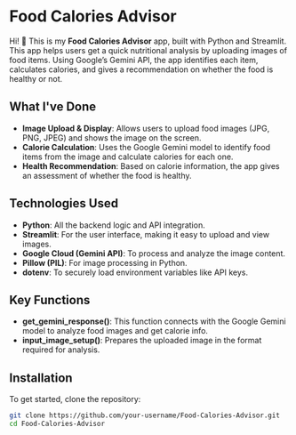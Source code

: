# Food Calories Advisor

Hi! 👋 This is my **Food Calories Advisor** app, built with Python and Streamlit. This app helps users get a quick nutritional analysis by uploading images of food items. Using Google’s Gemini API, the app identifies each item, calculates calories, and gives a recommendation on whether the food is healthy or not.

## What I've Done
- **Image Upload & Display**: Allows users to upload food images (JPG, PNG, JPEG) and shows the image on the screen.
- **Calorie Calculation**: Uses the Google Gemini model to identify food items from the image and calculate calories for each one.
- **Health Recommendation**: Based on calorie information, the app gives an assessment of whether the food is healthy.

## Technologies Used
- **Python**: All the backend logic and API integration.
- **Streamlit**: For the user interface, making it easy to upload and view images.
- **Google Cloud (Gemini API)**: To process and analyze the image content.
- **Pillow (PIL)**: For image processing in Python.
- **dotenv**: To securely load environment variables like API keys.

## Key Functions
- **get_gemini_response()**: This function connects with the Google Gemini model to analyze food images and get calorie info.
- **input_image_setup()**: Prepares the uploaded image in the format required for analysis.

## Installation

To get started, clone the repository:

```bash
git clone https://github.com/your-username/Food-Calories-Advisor.git
cd Food-Calories-Advisor
